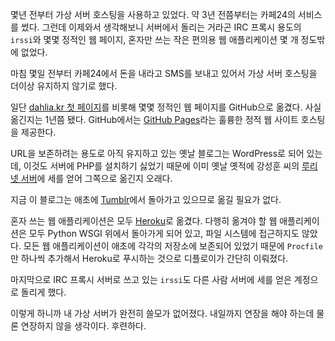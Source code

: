 몇년 전부터 가상 서버 호스팅을 사용하고 있었다. 약 3년 전쯤부터는 카페24의 서비스를 썼다. 그런데 이제와서 생각해보니 서버에서 돌리는 거라곤 IRC 프록시 용도의 `irssi`와 몇몇 정적인 웹 페이지, 혼자만 쓰는 작은 편의용 웹 애플리케이션 몇 개 정도밖에 없었다.

마침 몇일 전부터 카페24에서 돈을 내라고 SMS를 보내고 있어서 가상 서버 호스팅을 더이상 유지하지 않기로 했다.

일단 [dahlia.kr 첫 페이지][1]를 비롯해 몇몇 정적인 웹 페이지를 GitHub으로 옮겼다. 사실 옮긴지는 1년쯤 됐다. GitHub에서는 [GitHub Pages][]라는 훌륭한 정적 웹 사이트 호스팅을 제공한다.

URL을 보존하려는 용도로 아직 유지하고 있는 옛날 블로그는 WordPress로 되어 있는데, 이것도 서버에 PHP를 설치하기 싫었기 때문에 이미 옛날 옛적에 강성훈 씨의 [루리넷 서버][2]에 세를 얻어 그쪽으로 옮긴지 오래다.

지금 이 블로그는 애초에 [Tumblr][]에서 돌아가고 있으므로 옮길 필요가 없다.

혼자 쓰는 웹 애플리케이션은 모두 [Heroku][]로 옮겼다. 다행히 옮겨야 할 웹 애플리케이션은 모두 Python WSGI 위에서 돌아가게 되어 있고, 파일 시스템에 접근하지도 않았다. 모든 웹 애플리케이션이 애초에 각각의 저장소에 보존되어 있었기 때문에 `Procfile`만 하나씩 추가해서 Heroku로 푸시하는 것으로 디플로이가 간단히 이뤄졌다.

마지막으로 IRC 프록시 서버로 쓰고 있는 `irssi`도 다른 사람 서버에 세를 얻은 계정으로 돌리게 했다.

이렇게 하니까 내 가상 서버가 완전히 쓸모가 없어졌다. 내일까지 연장을 해야 하는데 물론 연장하지 않을 생각이다. 후련하다.

[1]: http://dahlia.kr/
[2]: http://ruree.net/
[GitHub Pages]: http://pages.github.com/
[Tumblr]: http://www.tumblr.com/
[Heroku]: https://heroku.com/
